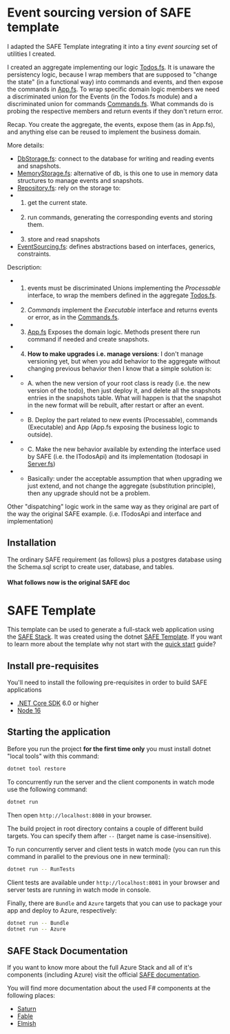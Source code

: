 # Event sourcing version of SAFE template

I adapted the SAFE Template integrating it into a tiny _event sourcing_ set of utilities I created.

I created an aggregate implementing our logic [Todos.fs](./src/Shared/Todos.fs). It is unaware the persistency logic, because I wrap members that are supposed to "change the state" (in a functional way) into commands and events, and then expose the commands in [App.fs](./src/Server/App.fs).
To wrap specific domain logic members we need a discriminated union for the Events (in the Todos.fs module) and a discriminated union for commands [Commands.fs](./src/Shared/Commands.fs). What commands do is probing the respective members and return events if they don't return error.

Recap. You create the aggregate, the events, expose them (as in App.fs), and anything else can be reused to implement the business domain.

More details:
* [DbStorage.fs](./src/Server/DbStorage.fs): connect to the database for writing and reading events and snapshots.
* [MemoryStorage.fs](./src/Server/DbStorage.fs): alternative of db, is this one to use in memory data structures to manage events and snapshots.
* [Repository.fs](./src/Server/Repository.fs): rely on the storage to:
* 1) get the current state.
* 2) run commands, generating the corresponding events and storing them.
* 3) store and read snapshots
* [EventSourcing.fs](./src/Shared/EventSourcing.fs): defines abstractions based on interfaces, generics, constraints.

Description:
* 1.  events must be discriminated Unions implementing the _Processable_ interface, to wrap the members defined in the aggregate [Todos.fs](./src/Shared/Todos.fs).
* 2.  _Commands_ implement the _Executable_ interface and returns events or error, as in the [Commands.fs](./src/Shared/Commands.fs).
* 3.  [App.fs](./src/Server/App.fs) Exposes the domain logic. Methods present there run command if needed and create snapshots.
* 4. __How to make upgrades i.e. manage versions__: I don't manage versioning yet, but when you add behavior to the aggregate without changing previous behavior then I know that a simple solution is:
* * A. when the new version of your root class is ready (i.e. the new version of the todo), then just deploy it, and delete all the snapshots entries in the snapshots table. What will happen is that the snapshot in the new format will be rebuilt, after restart or after an event.
* * B. Deploy the part related to new events (Processable), commands (Executable) and App (App.fs exposing the business logic to outside).
* * C. Make the new behavior available by extending the interface used by SAFE (i.e. the ITodosApi) and its implementation (todosapi in [Server.fs](./src/Server/Server.fs))
* * Basically: under the acceptable assumption that when upgrading we just extend, and not change the aggregate (substitution principle), then any upgrade should not be a problem.

Other "dispatching" logic work in the same way as they original are part of the way the original SAFE example. (i.e. ITodosApi and  interface and implementation)

## Installation
The ordinary SAFE requirement (as follows) plus a postgres database using the Schema.sql script to create user, database, and tables.

#### What follows now is the original SAFE doc


# SAFE Template

This template can be used to generate a full-stack web application using the [SAFE Stack](https://safe-stack.github.io/). It was created using the dotnet [SAFE Template](https://safe-stack.github.io/docs/template-overview/). If you want to learn more about the template why not start with the [quick start](https://safe-stack.github.io/docs/quickstart/) guide?

## Install pre-requisites

You'll need to install the following pre-requisites in order to build SAFE applications

* [.NET Core SDK](https://www.microsoft.com/net/download) 6.0 or higher
* [Node 16](https://nodejs.org/en/download/)

## Starting the application

Before you run the project **for the first time only** you must install dotnet "local tools" with this command:

```bash
dotnet tool restore
```

To concurrently run the server and the client components in watch mode use the following command:

```bash
dotnet run
```

Then open `http://localhost:8080` in your browser.

The build project in root directory contains a couple of different build targets. You can specify them after `--` (target name is case-insensitive).

To run concurrently server and client tests in watch mode (you can run this command in parallel to the previous one in new terminal):

```bash
dotnet run -- RunTests
```

Client tests are available under `http://localhost:8081` in your browser and server tests are running in watch mode in console.

Finally, there are `Bundle` and `Azure` targets that you can use to package your app and deploy to Azure, respectively:

```bash
dotnet run -- Bundle
dotnet run -- Azure
```

## SAFE Stack Documentation

If you want to know more about the full Azure Stack and all of it's components (including Azure) visit the official [SAFE documentation](https://safe-stack.github.io/docs/).

You will find more documentation about the used F# components at the following places:

* [Saturn](https://saturnframework.org/)
* [Fable](https://fable.io/docs/)
* [Elmish](https://elmish.github.io/elmish/)
